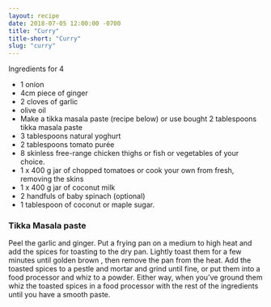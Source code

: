 ```yaml
---
layout: recipe
date: 2018-07-05 12:00:00 -0700
title: "Curry"
title-short: "Curry"
slug: "curry"
---
```


Ingredients for 4

* 1 onion
* 4cm piece of ginger
* 2 cloves of garlic
* olive oil
* Make a tikka masala paste (recipe below) or use bought 2 tablespoons tikka masala paste
* 3 tablespoons natural yoghurt
* 2 tablespoons tomato purée
* 8 skinless free-range chicken thighs or fish or vegetables of your choice.
* 1 x 400 g jar of chopped tomatoes or cook your own from fresh, removing the skins
* 1 x 400 g jar of  coconut milk
* 2 handfuls of baby spinach (optional)
* 1 tablespoon of coconut or maple sugar.

### Tikka Masala paste

Peel the garlic and ginger. Put a frying pan on a medium to high heat and add the spices for toasting to the dry pan. Lightly toast them for a few minutes until golden brown , then remove the pan from the heat.
Add the toasted spices to a pestle and mortar and grind until fine, or put them into a food processor and whiz to a powder. Either way, when you’ve ground them whiz the toasted spices in a food processor with the rest of the ingredients until you have a smooth paste.
